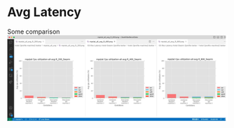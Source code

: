 # Avg Latency
Some comparison
![Avg_Latency_comparison_2Profile_better](mpstat_all_avg_t_10_c_30_frontCore4_wrk_1_hotel_2profile_better.jpg)
